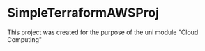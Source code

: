 # SimpleTerraformAWSProj
This project was created for the purpose of the uni module "Cloud Computing"
